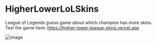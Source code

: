 # HigherLowerLoLSkins
League of Legends guess game about which champion has more skins. <br>
Test the game here: https://higher-lower-league-skins.vercel.app

![image](https://user-images.githubusercontent.com/93923756/226653178-f9c498f2-53d4-4a19-910f-712f629f93d8.png)
